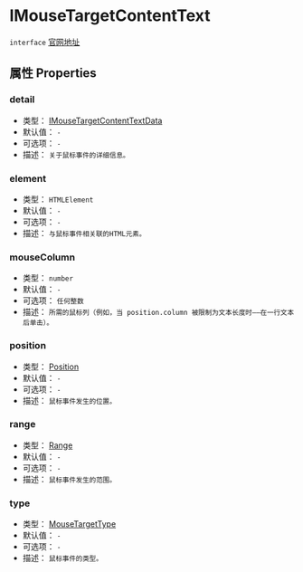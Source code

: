 # IMouseTargetContentText
`interface` [官网地址](https://microsoft.github.io/monaco-editor/docs.html#interfaces/editor.IMouseTargetContentText.html)

## 属性 Properties
### detail
+ 类型： [IMouseTargetContentTextData](IMouseTargetContentTextData.md) 
+ 默认值： `-` 
+ 可选项： `-` 
+ 描述： `关于鼠标事件的详细信息。` 
### element
+ 类型： `HTMLElement` 
+ 默认值： `-` 
+ 可选项： `-` 
+ 描述： `与鼠标事件相关联的HTML元素。` 
### mouseColumn
+ 类型： `number` 
+ 默认值： `-` 
+ 可选项： `任何整数` 
+ 描述： `所需的鼠标列（例如，当 position.column 被限制为文本长度时——在一行文本后单击）。` 
### position
+ 类型： [Position](../../global/classes/Position.md)
+ 默认值： `-` 
+ 可选项： `-` 
+ 描述： `鼠标事件发生的位置。` 
### range
+ 类型： [Range](../../global/classes/Range.md)
+ 默认值： `-` 
+ 可选项： `-` 
+ 描述： `鼠标事件发生的范围。` 
### type
+ 类型： [MouseTargetType](../enumerations.md#content_text-6)
+ 默认值： `-` 
+ 可选项： `-` 
+ 描述： `鼠标事件的类型。` 